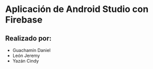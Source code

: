 # Aplicación de Android Studio con Firebase

## Realizado por:
- Guachamín Daniel
- León Jeremy
- Yazán Cindy

